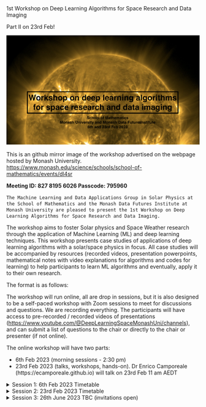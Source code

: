 <!DOCTYPE html>
<html>
<head>
	1st Workshop on Deep Learning Algorithms for Space Research and Data Imaging<p>
	Part II on 23rd Feb!
</head>
<body>


![image](https://github.com/adonea/adonea.lookdeep_ai_space.github.io/blob/main/banner1.png)

This is an github mirror image of the workshop advertised on the webpage hosted by Monash University.
	https://www.monash.edu/science/schools/school-of-mathematics/events/dl4sr
	
	
<b>Meeting ID:	827 8195 6026  Passcode:	795960 </b>
	
	The Machine Learning and Data Applications Group in Solar Physics at the School of Mathematics and the Monash Data Futures Institute at Monash University are pleased to present the 1st Workshop on Deep Learning Algorithms for Space Research and Data Imaging.

The workshop aims to foster Solar physics and Space Weather research through the application of Machine Learning (ML) and deep learning techniques.
This workshop presents case studies of applications of deep learning algorithms  with a  solar/space physics in focus. All case studies will be accompanied by resources (recorded videos, presentation powerpoints, mathematical notes with video explanations for algorithms and codes for learning)  to help participants to learn ML algorithms and eventually, apply it to their own research.

The format is as follows:

The workshop will run online, all are drop in sessions, but it is also designed to be a self-paced workshop with Zoom sessions to meet for discussions and questions. We are recording everything. The participants will have access to pre-recorded / recorded videos of presentations (https://www.youtube.com/@DeepLearningSpaceMonashUni/channels), and can submit a list of questions to the chair or directly to the chair or presenter (if not online).

The online workshop will have two parts: 
	<div>
  <ul>
    <li>6th Feb 2023   (morning sessions - 2:30 pm) </li>
    <li>23rd Feb 2023  (talks, workshops, hands-on). Dr Enrico Camporeale (https://ecamporeale.github.io) will talk on 23rd Feb 11 am AEDT</li>
  </ul>
</div>
	


<details><summary>Session 1: 6th Feb 2023 Timetable</summary>
<p>
<table id="table69225">
  <thead>
    <tr>
      <th style="text-align: center;" id="table69225r1c1">
        Time
      </th>
      <th style="text-align: center;" id="table69225r1c2">
        Presenter
      </th>
      <th style="text-align: center;" id="table69225r1c3">
        Title
      </th>
      <th style="text-align: center;" id="table69225r1c4">
        Recorded session link
      </th>
      <th style="text-align: center;" id="table69225r1c5">
        AI/ML Keywords
      </th>
	<th style="text-align: center;" id="table69225r1c6">
        Publications,   
	Repos
      </th>
    </tr>
  </thead>
  <tbody>
    <tr style="text-align: center;">
      <td headers="table69225r1c1">
        10:00 a.m.
      </td>
      <td style="text-align: center;" headers="table69225r1c2">
        Dr. Benoit Tremblay<br><em>Postdoctoral Research Fellow at the High Altitude Observatory</em>
      </td>
      <td headers="table69225r1c3">
        SuNeRFs - The Sun as a (fully-resolved) Star
      </td>
      <td headers="table69225r1c4">
       <a href="https://www.youtube.com/@DeepLearningSpaceMonashUni/channels">Youtube</a> 
	      (presenter will be online)
      </td>
      <td headers="table69225r1c5">
        Reconstructing the 3D geometry of the Sun is very challenging. Show the physical reality of the Sun, generate novel views of our star &nbsp;
      </td>
       <td headers="table69225r1c6">
	 <a href="https://github.com/tremblaybenoit">github</a>
      </td>
    </tr>
    <tr style="text-align: center;">
      <td headers="table69225r1c1">
        10:30 a.m.
      </td>
      <td style="text-align: center;" headers="table69225r1c2">
        Vanessa Mercea<br><em>Technical University of Cluj-Napoca</em>
      </td>
      <td headers="table69225r1c3">
        A Machine Learning Enhanced Approach for Automated Sunquake Detection in Acoustic Emission Maps
      </td>
      <td headers="table69225r1c4">
        <a href="https://www.youtube.com/@DeepLearningSpaceMonashUni/channels">Youtube</a> 
	      (presenter will be online)
      </td>
      <td headers="table69225r1c5">
        self-supervised, supervised contrastive learning
      </td>
	  <td headers="table69225r1c5">
	 <a href="https://rdcu.be/c4VFt">Paper (Solar Physics, 2023)</a>
      </td>
    </tr>
    <tr style="text-align: center;">
      <td headers="table69225r1c1">
        11:00 a.m.
      </td>
      <td headers="table69225r1c2">
        Andrea Clara Pricopi<br><em>Machine Learning Software Engineer<br>Mission Automate, Dublin</em>
      </td>
      <td headers="table69225r1c3">
        Machine Learning for Predicting the Geoeffectiveness of CMEs - A gentle introduction
      </td>
      <td headers="table69225r1c4">
	 <a href="https://www.youtube.com/@DeepLearningSpaceMonashUni/channels">Youtube</a> 
	      (presenter will be online at the end of the prerecorded video)
      </td>
      <td headers="table69225r1c5">
        KNN, SVM, ensemble models, logistic regression
	      Pricopi and coauthors trained their models on 80% of the data set, 20% for testing the models’ performance. In order to push the models to prioritize finding geomagnetic storms, the team tested several strategies, including penalizing models that misclassified these events and creating synthetic storms based on real data to bulk up the sample size.
      </td>
	   </td>
	  <td headers="table69225r1c5">
	 <a href="https://iopscience.iop.org/article/10.3847/1538-4357/ac7962">Paper (Solar Physics, 2023)</a>
      </td>
    </tr>
    <tr>
      <td style="text-align: center;" headers="table69225r1c1">
        11:30 a.m.
      </td>
      <td style="text-align: center;" headers="table69225r1c2">
        Alina Donea and Oscar Rodriguez<br><em>Machine Learning and Data Applications Group in Solar Physics, School of Mathematics, Monash Univ.</em>
      </td>
      <td style="text-align: center;" headers="table69225r1c3">
        Imaging of the Far Side of the Sun with CGANs: Challenges and Reality
      </td>
      <td style="text-align: center;" headers="table69225r1c4">
        <a href="https://www.youtube.com/@DeepLearningSpaceMonashUni/channels">Youtube</a> 
	      (presenter will be online)
      </td>
      <td style="text-align: center;" headers="table69225r1c5">
        CNN, GAN, CGAN
      </td>
	<td style="text-align: center;"  headers="table69225r1c6">
	 https://github.com/adonea/adonea.lookdeep_ai_space.github.io/blob/main/Solar_Alina-ML.pdf
      </td>
    </tr>
    <tr>
      <td style="text-align: center;" headers="table69225r1c1">
        12:00 p.m
      </td>
      <td style="text-align: center;" headers="table69225r1c2">
        Mathilde Ritman<br><em>Data Science and Emerging Technologies<br>Bureau of Meteorology</em>
      </td>
      <td style="text-align: center;" headers="table69225r1c3">
        Detecting Multi-layer Cloud Systems in Himawari-8/9 Using Deep Learning
      </td>
      <td style="text-align: center;" headers="table69225r1c4">
        <a href="https://www.youtube.com/@DeepLearningSpaceMonashUni/channels">Youtube</a> 
	      (presenter will be online)
      </td>
      <td style="text-align: center;" headers="table69225r1c5">
        &nbsp;
      </td>
	    <td headers="table69225r1c6">
	 &nbsp;
      </td>
    </tr>
    <tr style="text-align: center;">
      <td headers="table69225r1c1">
        12:30 p.m.
      </td>
      <td headers="table69225r1c2">
        Emanuel Istratoaie<br><em>Faculty of IT and Commerce<br>Monash University</em>
      </td>
      <td headers="table69225r1c3">
        AI for DST Index Forecasting
      </td>
      <td headers="table69225r1c4">
        <a href="https://www.youtube.com/@DeepLearningSpaceMonashUni/channels">Youtube</a> 
	      (prerecorded, but presenter will be online)
      </td>
      <td style="text-align: center;" headers="table69225r1c5">
        RNN, LSTM
      </td>
	    <td headers="table69225r1c5">
	 The disturbance storm time (Dst) index is an important and useful measurement in space weather research, which is used to understand the severity of a geomagnetic storm. The Dst index is also known as the measure of the decrease in the Earth’s magnetic field.
      </td>
    </tr>
    <tr>
      <td style="text-align: center;" headers="table69225r1c1">
        1:00 p.m.
      </td>
      <td style="text-align: center;" headers="table69225r1c2">
        Ana Maria Minda<br>Software Engineer<br><em>Instaclustr</em>
      </td>
      <td style="text-align: center;" headers="table69225r1c3">
        Classification Algorithm for Prostate Cancer Lesions Using Tridimensional MRI Scans
      </td>
      <td style="text-align: center;" headers="table69225r1c4">
        <a href="https://www.youtube.com/@DeepLearningSpaceMonashUni/channels">Youtube</a> 
	      (prerecorded, presenter will be online at the end of the video)
      </td>
      <td style="text-align: center;" headers="table69225r1c5">
        densely-connected convolutional neural networks
      </td>
	    <td headers="table69225r1c5">
	 &nbsp;
      </td>
    </tr>
    <tr>
      <td style="text-align: center;" headers="table69225r1c1">
        2 p.m.
      </td>
      <td style="text-align: center;" headers="table69225r1c2">
        Andrew Cook<br><em>Monash University</em>
      </td>
      <td style="text-align: center;" headers="table69225r1c3">
        A Gentle Introduction to Gradient Descent<br>(pre-recored)
      </td>
      <td style="text-align: center;" headers="table69225r1c4">
        <a href="https://www.youtube.com/@DeepLearningSpaceMonashUni/channels">Youtube</a> 
	      (prerecorded)
      </td>
      <td style="text-align: center;" headers="table69225r1c5">
        gradient descent, optimization
      </td>
	    <td headers="table69225r1c5">
	 &nbsp;
      </td>
    </tr>
  </tbody>
</table>
</p>
<p>
  *<strong>All times in AEDT</strong>
</p>
</details>
	


<details><summary>Session 2: 23rd Feb 2023 Timetable</summary>
<p>


<table id="table69225">
  <thead>
    <tr>
      <th style="text-align: center;" id="table69225r1c1">
        Time
      </th>
      <th style="text-align: center;" id="table69225r1c2">
        Presenter
      </th>
      <th style="text-align: center;" id="table69225r1c3">
        Title
      </th>
      <th style="text-align: center;" id="table69225r1c4">
        Recorded session link
      </th>
      <th style="text-align: center;" id="table69225r1c5">
        Repos, Githubs
      </th>
    </tr>
  </thead>
  <tbody>
    <tr>
      <td style="text-align: center;" headers="table69225r1c1">
        9:00 a.m.
      </td>
      <td style="text-align: center;" headers="table69225r1c2">
        Ivan Milic<br><em>Leibniz Institute for Solar Physics - KIS</em>
      </td>
      <td style="text-align: center;" headers="table69225r1c3">
        Inferring Properties of the Solar Atmosphere From the Spectropolarimetric Observations Using Neural Networks
      </td>
      <td style="text-align: center;" headers="table69225r1c4">
        <a href="https://www.youtube.com/@DeepLearningSpaceMonashUni/channels">Youtube</a> 
      </td>
      <td style="text-align: center;" headers="table69225r1c5">
       talk
      </td>
    </tr>
    <tr style="text-align: center;">
      <td headers="table69225r1c1">
        9:30-10:45 a.m.
      </td>
      <td style="text-align: center;" headers="table69225r1c2">
        Workshop 1 by Ivan Milic
      </td>
      <td headers="table69225r1c3">
        notebooks and slides for DNN inversion lecture at monash ML workshop
      </td>
      <td headers="table69225r1c4">
        TBA
      </td>
      <td headers="table69225r1c5">
        <a href="https://github.com/ivanzmilic/monash_workshop"> github link </a>  
      </td>
    </tr>
    <tr style="text-align: center;">
      <td headers="table69225r1c1">
        11:00 a.m. (Melbourne time)
      </td>
      <td style="text-align: center;" headers="table69225r1c2">
        <span style="background-color: #FFFF00"> special guest: Dr. Enrico Camporealle </span><br><em>NSO</em>
      </td>
      <td headers="table69225r1c3">
        Space Weather and ML Trends 
      </td>
      <td headers="table69225r1c4">
        <a href="https://www.youtube.com/@DeepLearningSpaceMonashUni/channels">Youtube</a> 
      </td>
      <td headers="table69225r1c5">
        abstract
      </td>
    </tr>
    <tr>
      <td style="text-align: center;" headers="table69225r1c1">
        12:00 p.m. 
      </td>
      <td style="text-align: center;" headers="table69225r1c2">
         Workshop 2 by Ana Maria Perea 
      </td>
      <td style="text-align: center;" headers="table69225r1c3">
        PCa_tutorial
      </td>
      <td style="text-align: center;" headers="table69225r1c4">
        &nbsp;
      </td>
      <td style="text-align: center;" headers="table69225r1c5">
         talk:<a href="https://github.com/pereaanamaria/PCa_tutorial">Youtube</a> 
	      <a href="https://github.com/pereaanamaria/PCa_tutorial"github link</a> 
      </td>
    </tr>
    <tr style="text-align: center;">
      <td headers="table69225r1c1">
        1-2 p.m. 
      </td>
      <td headers="table69225r1c2">
        Lunch
      </td>
      <td headers="table69225r1c3">
        zoom chats online from 12:40-1 pm, cameras on
      </td>
      <td headers="table69225r1c4">
        TBA
      </td>
      <td headers="table69225r1c5">
       
      </td>
    </tr>
    <tr style="text-align: center;">
      <td headers="table69225r1c1">
        4-6 p.m. 
      </td>
      <td headers="table69225r1c2">
        Workshop 3 by Vanesssa Mercea
      </td>
      <td headers="table69225r1c3">
        Workshop 3
      </td>
      <td headers="table69225r1c4">
        Setup/Installs/Downloads (ongoing)
Time predictions/analysis:
Aplicare de model Supervised Contrastive Learning de la checkpoint-ul meu după antrenare (pus, trebuie organizat si puse explicatii la algoritmul din spate dat fiind ca fac doar aplicare)
Exemplificare importanta si mod de aplicare transformate custom (random erase, time based mixing, low pass) (todo)
Aplicare UMAP pentru analiza feature vectors (todo)
Aplicare SVC pentru clasificare (pus, trebuie organizat)
Aplicare SMOTE la clasificare ca sa înțeleagă scopul/utilitatea under/oversampling-ului în învățare (pus, trebuie organizat)
Location prediction
Aplicare OD tot după checkpoint-ul modelului meu antrenat (todo)
Analiza vizuala (todo)
      </td>
      <td headers="table69225r1c5">
        &nbsp;
      </td>
    </tr>
  </tbody>
</table>
<p>
  *<strong>All times in AEDT</strong>
</p>

</p>
</details>



<details><summary>Session 3: 26th June 2023 TBC (invitations open)</summary>
<p>

</.>
</details>

</html>

